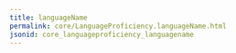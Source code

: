 ```yaml
---
title: languageName
permalink: core/LanguageProficiency.languageName.html
jsonid: core_languageproficiency_languagename
---
```

